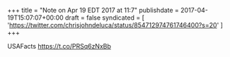 +++
title = "Note on Apr 19 EDT 2017 at 11:7"
publishdate = 2017-04-19T15:07:07+00:00
draft = false
syndicated = [ 'https://twitter.com/chrisjohndeluca/status/854712974761746400?s=20' ]
+++

USAFacts https://t.co/PRSq6zNxBb
